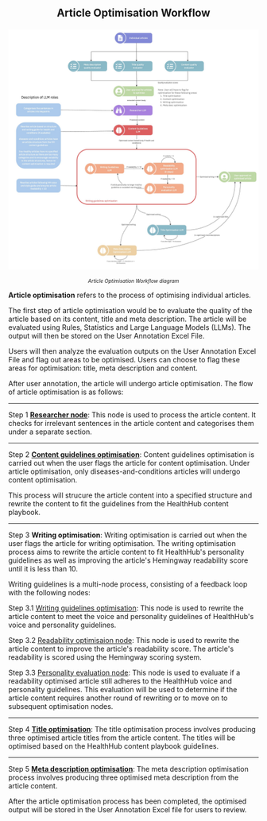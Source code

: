 <h2><p style="text-align: center;">Article Optimisation Workflow</p></h2>

![Optimisation Checks & Rewriting Workflow](../images/article_optimisation_flow.jpg)

<p style="text-align: center; font-size: 10px;"><i>Article Optimisation Workflow diagram</i></p>

**Article optimisation** refers to the process of optimising individual articles.

The first step of article optimisation would be to evaluate the quality of the article based on its content, title and meta description. The article will be evaluated using Rules, Statistics and Large Language Models (LLMs). The output will then be stored on the User Annotation Excel File.

Users will then analyze the evaluation outputs on the User Annotation Excel File and flag out areas to be optimised. Users can choose to flag these areas for optimisation: title, meta description and content.

After user annotation, the article will undergo article optimisation. The flow of article optimisation is as follows:

---

Step 1 [**Researcher node**](./article-rewriting-nodes/researcher_node.md): This node is used to process the article content. It checks for irrelevant sentences in the article content and categorises them under a separate section. <br/>

---

Step 2 [**Content guidelines optimisation**](./article-rewriting-nodes/content_guidelines_optimisation.md): Content guidelines optimisation is carried out when the user flags the article for content optimisation. Under article optimisation, only diseases-and-conditions articles will undergo content optimisation.

This process will strucure the article content into a specified structure and rewrite the content to fit the guidelines from the HealthHub content playbook.

---

Step 3 **Writing optimisation**: Writing optimisation is carried out when the user flags the article for writing optimisation. The writing optimisation process aims to rewrite the article content to fit HealthHub's personality guidelines as well as improving the article's Hemingway readability score until it is less than 10.

Writing guidelines is a multi-node process, consisting of a feedback loop with the following nodes:

Step 3.1 [Writing guidelines optimisation](./article-rewriting-nodes/writing_guidelines_optimisation.md): This node is used to rewrite the article content to meet the voice and personality guidelines of HealthHub's voice and personality guidelines.

Step 3.2 [Readability optimisaion node](./article-rewriting-nodes/readability_optimisation.md): This node is used to rewrite the article content to improve the article's readability score. The article's readability is scored using the Hemingway scoring system.

Step 3.3 [Personality evaluation node](./article-rewriting-nodes/personality_evaluation.md): This node is used to evaluate if a readability optimised article still adheres to the HealthHub voice and personality guidelines. This evaluation will be used to determine if the article content requires another round of rewriting or to move on to subsequent optimisation nodes.

---

Step 4 [**Title optimisation**](./article-rewriting-nodes/title_optimisation.md): The title optimisation process involves producing three optimised article titles from the article content. The titles will be optimised based on the HealthHub content playbook guidelines.

---

Step 5 [**Meta description optimisation**](./article-rewriting-nodes/meta_desc_optimisation.md): The meta description optimisation process involves producing three optimised meta description from the article content.

After the article optimisation process has been completed, the optimised output will be stored in the User Annotation Excel file for users to review.
